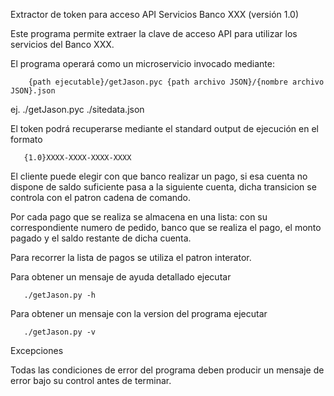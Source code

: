 Extractor de token para acceso API Servicios Banco XXX (versión 1.0)

Este programa permite extraer la clave de acceso API para utilizar los servicios del 
Banco XXX.

El programa operará como un microservicio invocado mediante:

        {path ejecutable}/getJason.pyc {path archivo JSON}/{nombre archivo JSON}.json

ej.
        ./getJason.pyc ./sitedata.json

El token podrá recuperarse mediante el standard output de ejecución en el formato

       {1.0}XXXX-XXXX-XXXX-XXXX

El cliente puede elegir con que banco realizar un pago, si esa cuenta no dispone de saldo suficiente
pasa a la siguiente cuenta, dicha transicion se controla con el patron cadena de comando.

Por cada pago que se realiza se almacena en una lista: con su correspondiente numero de pedido,
banco que se realiza el pago, el monto pagado y el saldo restante de dicha cuenta.

Para recorrer la lista de pagos se utiliza el patron interator.


Para obtener un mensaje de ayuda detallado ejecutar

       ./getJason.py -h

Para obtener un mensaje con la version del programa ejecutar

       ./getJason.py -v

Excepciones

Todas las condiciones de error del programa deben producir un mensaje de error bajo su control antes de
terminar.


